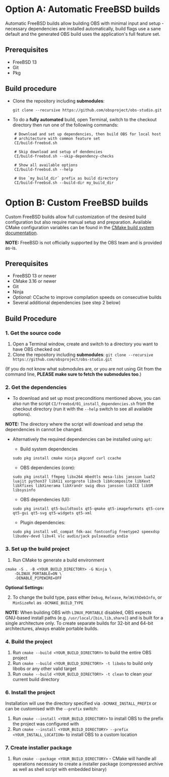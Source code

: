 # Option A: Automatic FreeBSD builds

Automatic FreeBSD builds allow building OBS with minimal input and setup - necessary dependencies are installed automatically, build flags use a sane default and the generated OBS build uses the application's full feature set.

## Prerequisites

* FreeBSD 13
* Git
* Pkg

## Build procedure

* Clone the repository including **submodules**:

    `git clone --recursive https://github.com/obsproject/obs-studio.git`

* To do a **fully automated** build, open Terminal, switch to the checkout directory then run one of the following commands:

```
    # Download and set up dependencies, then build OBS for local host 
    # architecture with common feature set
    CI/build-freebsd.sh

    # Skip download and setup of dendencies
    CI/build-freebsd.sh --skip-dependency-checks

    # Show all available options
    CI/build-freebsd.sh --help

    # Use `my_build_dir` prefix as build directory
    CI/build-freebsd.sh --build-dir my_build_dir
```

# Option B: Custom FreeBSD builds

Custom FreeBSD builds allow full customization of the desired build configuration but also require manual setup and preparation. Available CMake configuration variables can be found in the [CMake build system documentation](https://github.com/PatTheMav/obs-studio/wiki/OBS-Build-System).

**NOTE:** FreeBSD is not officially supported by the OBS team and is provided as-is.

## Prerequisites

* FreeBSD 13 or newer
* CMake 3.16 or newer
* Git
* Ninja
* *Optional:* CCache to improve compilation speeds on consecutive builds
* Several additional dependencies (see step 2 below)

## Build Procedure

### 1. Get the source code

1. Open a Terminal window, create and switch to a directory you want to have OBS checked out
2. Clone the repository including **submodules**: `git clone --recursive https://github.com/obsproject/obs-studio.git`

(If you do not know what submodules are, or you are not using Git from the command line, **PLEASE make sure to fetch the submodules too**.)

### 2. Get the dependencies

* To download and set up most preconditions mentioned above, you can also run the script `CI/freebsd/01_install_dependencies.sh` from the checkout directory (run it with the `--help` switch to see all available options). 

**NOTE:** The directory where the script will download and setup the dependencies in cannot be changed.

* Alternatively the required dependencies can be installed using `apt`:
    * Build system dependencies
    ```
    sudo pkg install cmake ninja pkgconf curl ccache
    ```

    * OBS dependencies (core):
    ```
    sudo pkg install ffmpeg libx264 mbedtls mesa-libs jansson lua52 luajit python37 libX11 xorgproto libxcb libXcomposite libXext libXfixes libXinerama libXrandr swig dbus jansson libICE libSM libsysinfo
    ```

    * OBS dependencies (UI):
    ```
    sudo pkg install qt5-buildtools qt5-qmake qt5-imageformats qt5-core qt5-gui qt5-svg qt5-widgets qt5-xml
    ```

    * Plugin dependencies:
    ```
    sudo pkg install v4l_compat fdk-aac fontconfig freetype2 speexdsp libudev-devd libv4l vlc audio/jack pulseaudio sndio
    ```

### 3. Set up the build project

1. Run CMake to generate a build environment

```
cmake -S . -B <YOUR_BUILD_DIRECTORY> -G Ninja \
    -DLINUX_PORTABLE=ON \
    -DENABLE_PIPEWIRE=OFF
```

**Optional Settings:**

2. To change the build type, pass either `Debug`, `Release`, `RelWithDebInfo`, or `MinSizeRel` as `-DCMAKE_BUILD_TYPE`

**NOTE:** When building OBS with `LINUX_PORTABLE` disabled, OBS expects GNU-based install paths (e.g. `/usr/local/[bin,lib,share]`) and is built for a single architecture only. To create separate builds for 32-bit and 64-bit architectures, always enable portable builds.

### 4. Build the project

1. Run `cmake --build <YOUR_BUILD_DIRECTORY>` to build the entire OBS project
2. Run `cmake --build <YOUR_BUILD_DIRECTORY> -t libobs` to build only libobs or any other valid target
3. Run `cmake --build <YOUR_BUILD_DIRECTORY> -t clean` to clean your current build directory

### 6. Install the project

Installation will use the directory specified via `-DCMAKE_INSTALL_PREFIX` or can be customised with the `--prefix` switch:

1. Run `cmake --install <YOUR_BUILD_DIRECTORY>` to install OBS to the prefix the project was configured with
2. Run `cmake --install <YOUR_BUILD_DIRECTORY> --prefix <YOUR_INSTALL_LOCATION>` to install OBS to a custom location

### 7. Create installer package

1. Run `cmake --package <YOUR_BUILD_DIRECTORY>` - CMake will handle all operations necessary to create a installer package (compressed archive as well as shell script with embedded binary)
